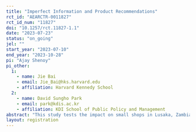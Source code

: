 ```yaml
---
title: "Imperfect Information and Product Recommendations"
rct_id: "AEARCTR-0011827"
rct_id_num: "11827"
doi: "10.1257/rct.11827-1.1"
date: "2023-07-23"
status: "on_going"
jel: ""
start_year: "2023-07-10"
end_year: "2023-10-28"
pi: "Ajay Shenoy"
pi_other:
  1:
    - name: Jie Bai
    - email: Jie_Bai@hks.harvard.edu
    - affiliation: Harvard Kennedy School
  2:
    - name: David Sungho Park
    - email: park@kdis.ac.kr
    - affiliation: KDI School of Public Policy and Management
abstract: "This study tests the impact on small shops in Lusaka, Zambia of recommending and subsidizing the adoption of new products. "
layout: registration
---
```


